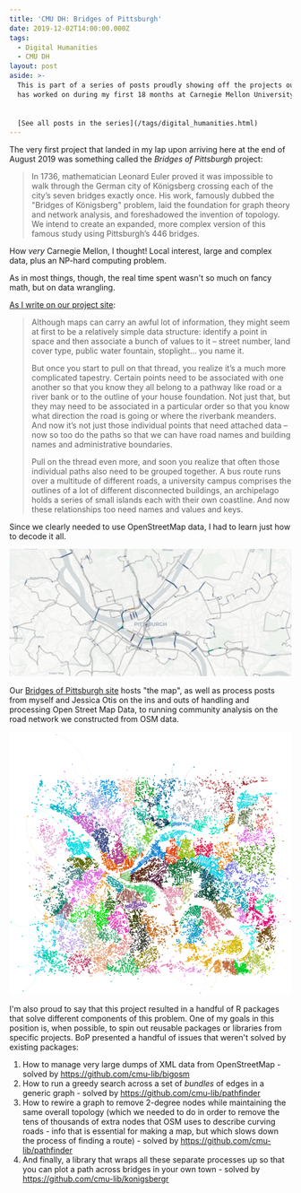 ```yaml
---
title: 'CMU DH: Bridges of Pittsburgh'
date: 2019-12-02T14:00:00.000Z
tags:
  - Digital Humanities
  - CMU DH
layout: post
aside: >-
  This is part of a series of posts proudly showing off the projects our team
  has worked on during my first 18 months at Carnegie Mellon University.


  [See all posts in the series](/tags/digital_humanities.html)
---
```

The very first project that landed in my lap upon arriving here at the end of August 2019 was something called the _Bridges of Pittsburgh_ project:

>In 1736, mathematician Leonard Euler proved it was impossible to walk through the German city of Königsberg crossing each of the city’s seven bridges exactly once. His work, famously dubbed the "Bridges of Königsberg" problem, laid the foundation for graph theory and network analysis, and foreshadowed the invention of topology. We intend to create an expanded, more complex version of this famous study using Pittsburgh’s 446 bridges.

How _very_ Carnegie Mellon, I thought! Local interest, large and complex data, plus an NP-hard computing problem.

As in most things, though, the real time spent wasn't so much on fancy math, but on data wrangling. 

[As I write on our project site](https://bridgesofpittsburgh.net/posts/cleaning-open-street-map-data/):

>Although maps can carry an awful lot of information, they might seem at first to be a relatively simple data structure: identify a point in space and then associate a bunch of values to it – street number, land cover type, public water fountain, stoplight… you name it.
>
>But once you start to pull on that thread, you realize it’s a much more complicated tapestry. Certain points need to be associated with one another so that you know they all belong to a pathway like road or a river bank or to the outline of your house foundation. Not just that, but they may need to be associated in a particular order so that you know what direction the road is going or where the riverbank meanders. And now it’s not just those individual points that need attached data – now so too do the paths so that we can have road names and building names and administrative boundaries.
>
>Pull on the thread even more, and soon you realize that often those individual paths also need to be grouped together. A bus route runs over a multitude of different roads, a university campus comprises the outlines of a lot of different disconnected buildings, an archipelago holds a series of small islands each with their own coastline. And now these relationships too need names and values and keys.

Since we clearly needed to use OpenStreetMap data, I had to learn just how to decode it all.

![A map showing a route over all the bridges of Pittsburgh](/assets/images/bridges_of_pittsburgh.png)

Our [Bridges of Pittsburgh site](https://bridgesofpittsburgh.net/posts) hosts "the map", as well as process posts from myself and Jessica Otis on the ins and outs of handling and processing Open Street Map Data, to running community analysis on the road network we constructed from OSM data.

![Community detection visualization on the Pittsburgh road network](/assets/images/colored-network-copy_lesswhitespace.png)

I'm also proud to say that this project resulted in a handful of R packages that solve different components of this problem. One of my goals in this position is, when possible, to spin out reusable packages or libraries from specific projects. BoP presented a handful of issues that weren't solved by existing packages: 

1. How to manage very large dumps of XML data from OpenStreetMap - solved by <https://github.com/cmu-lib/bigosm>
2. How to run a greedy search across a set of _bundles_ of edges in a generic graph - solved by <https://github.com/cmu-lib/pathfinder>
3. How to rewire a graph to remove 2-degree nodes while maintaining the same overall topology (which we needed to do in order to remove the tens of thousands of extra nodes that OSM uses to describe curving roads - info that is essential for making a map, but which slows down the process of finding a route) - solved by <https://github.com/cmu-lib/pathfinder>
4. And finally, a library that wraps all these separate processes up so that you can plot a path across bridges in your own town - solved by <https://github.com/cmu-lib/konigsbergr>
